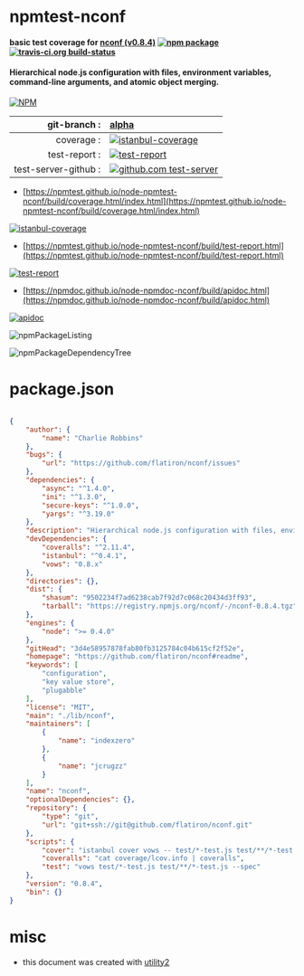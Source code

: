 # npmtest-nconf

#### basic test coverage for  [nconf (v0.8.4)](https://github.com/flatiron/nconf#readme)  [![npm package](https://img.shields.io/npm/v/npmtest-nconf.svg?style=flat-square)](https://www.npmjs.org/package/npmtest-nconf) [![travis-ci.org build-status](https://api.travis-ci.org/npmtest/node-npmtest-nconf.svg)](https://travis-ci.org/npmtest/node-npmtest-nconf)

#### Hierarchical node.js configuration with files, environment variables, command-line arguments, and atomic object merging.

[![NPM](https://nodei.co/npm/nconf.png?downloads=true&downloadRank=true&stars=true)](https://www.npmjs.com/package/nconf)

| git-branch : | [alpha](https://github.com/npmtest/node-npmtest-nconf/tree/alpha)|
|--:|:--|
| coverage : | [![istanbul-coverage](https://npmtest.github.io/node-npmtest-nconf/build/coverage.badge.svg)](https://npmtest.github.io/node-npmtest-nconf/build/coverage.html/index.html)|
| test-report : | [![test-report](https://npmtest.github.io/node-npmtest-nconf/build/test-report.badge.svg)](https://npmtest.github.io/node-npmtest-nconf/build/test-report.html)|
| test-server-github : | [![github.com test-server](https://npmtest.github.io/node-npmtest-nconf/GitHub-Mark-32px.png)](https://npmtest.github.io/node-npmtest-nconf/build/app/index.html) | | build-artifacts : | [![build-artifacts](https://npmtest.github.io/node-npmtest-nconf/glyphicons_144_folder_open.png)](https://github.com/npmtest/node-npmtest-nconf/tree/gh-pages/build)|

- [https://npmtest.github.io/node-npmtest-nconf/build/coverage.html/index.html](https://npmtest.github.io/node-npmtest-nconf/build/coverage.html/index.html)

[![istanbul-coverage](https://npmtest.github.io/node-npmtest-nconf/build/screenCapture.buildCi.browser.%252Ftmp%252Fbuild%252Fcoverage.lib.html.png)](https://npmtest.github.io/node-npmtest-nconf/build/coverage.html/index.html)

- [https://npmtest.github.io/node-npmtest-nconf/build/test-report.html](https://npmtest.github.io/node-npmtest-nconf/build/test-report.html)

[![test-report](https://npmtest.github.io/node-npmtest-nconf/build/screenCapture.buildCi.browser.%252Ftmp%252Fbuild%252Ftest-report.html.png)](https://npmtest.github.io/node-npmtest-nconf/build/test-report.html)

- [https://npmdoc.github.io/node-npmdoc-nconf/build/apidoc.html](https://npmdoc.github.io/node-npmdoc-nconf/build/apidoc.html)

[![apidoc](https://npmdoc.github.io/node-npmdoc-nconf/build/screenCapture.buildCi.browser.%252Ftmp%252Fbuild%252Fapidoc.html.png)](https://npmdoc.github.io/node-npmdoc-nconf/build/apidoc.html)

![npmPackageListing](https://npmtest.github.io/node-npmtest-nconf/build/screenCapture.npmPackageListing.svg)

![npmPackageDependencyTree](https://npmtest.github.io/node-npmtest-nconf/build/screenCapture.npmPackageDependencyTree.svg)



# package.json

```json

{
    "author": {
        "name": "Charlie Robbins"
    },
    "bugs": {
        "url": "https://github.com/flatiron/nconf/issues"
    },
    "dependencies": {
        "async": "^1.4.0",
        "ini": "^1.3.0",
        "secure-keys": "^1.0.0",
        "yargs": "^3.19.0"
    },
    "description": "Hierarchical node.js configuration with files, environment variables, command-line arguments, and atomic object merging.",
    "devDependencies": {
        "coveralls": "^2.11.4",
        "istanbul": "^0.4.1",
        "vows": "0.8.x"
    },
    "directories": {},
    "dist": {
        "shasum": "9502234f7ad6238cab7f92d7c068c20434d3ff93",
        "tarball": "https://registry.npmjs.org/nconf/-/nconf-0.8.4.tgz"
    },
    "engines": {
        "node": ">= 0.4.0"
    },
    "gitHead": "3d4e58957878fab80fb3125784c04b615cf2f52e",
    "homepage": "https://github.com/flatiron/nconf#readme",
    "keywords": [
        "configuration",
        "key value store",
        "plugabble"
    ],
    "license": "MIT",
    "main": "./lib/nconf",
    "maintainers": [
        {
            "name": "indexzero"
        },
        {
            "name": "jcrugzz"
        }
    ],
    "name": "nconf",
    "optionalDependencies": {},
    "repository": {
        "type": "git",
        "url": "git+ssh://git@github.com/flatiron/nconf.git"
    },
    "scripts": {
        "cover": "istanbul cover vows -- test/*-test.js test/**/*-test.js  --spec",
        "coveralls": "cat coverage/lcov.info | coveralls",
        "test": "vows test/*-test.js test/**/*-test.js --spec"
    },
    "version": "0.8.4",
    "bin": {}
}
```



# misc
- this document was created with [utility2](https://github.com/kaizhu256/node-utility2)

